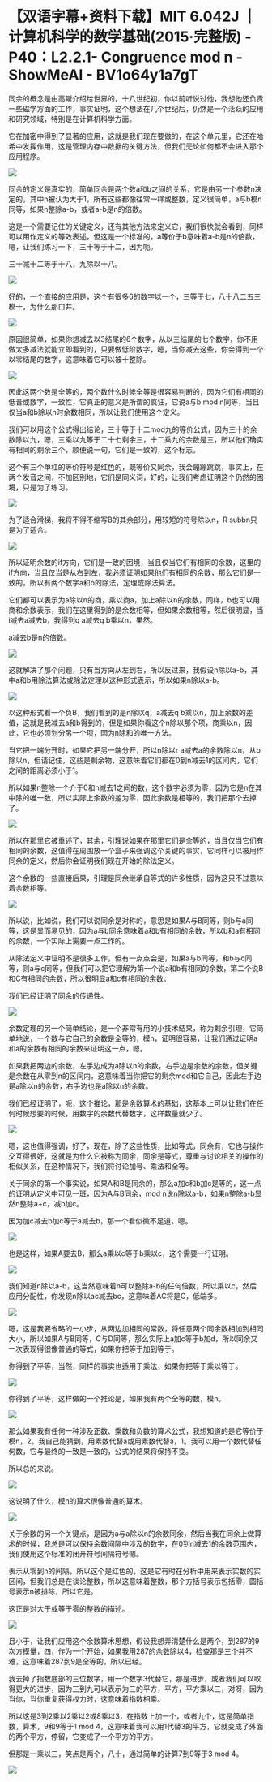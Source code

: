 # 【双语字幕+资料下载】MIT 6.042J ｜ 计算机科学的数学基础(2015·完整版) - P40：L2.2.1- Congruence mod n - ShowMeAI - BV1o64y1a7gT

同余的概念是由高斯介绍给世界的，十八世纪初，你以前听说过他，我想他还负责一些磁学方面的工作，事实证明，这个想法在几个世纪后，仍然是一个活跃的应用和研究领域，特别是在计算机科学方面。

它在加密中得到了显著的应用，这就是我们现在要做的，在这个单元里，它还在哈希中发挥作用，这是管理内存中数据的关键方法，但我们无论如何都不会进入那个应用程序。



![](img/37cdff322361b6c3f2e589fe1e26fb4d_1.png)

同余的定义是真实的，简单同余是两个数a和b之间的关系，它是由另一个参数n决定的，其中n被认为大于1，所有这些都像往常一样或整数，定义很简单，a与b模n同等，如果n整除a-b，或者a-b是n的倍数。

这是一个需要记住的关键定义，还有其他方法来定义它，我们很快就会看到，同样可以用作定义的等效表述，但这是一个标准的，a等价于b意味着a-b是n的倍数，嗯，让我们练习一下，三十等于十二，因为呃。

三十减十二等于十八，九除以十八。

![](img/37cdff322361b6c3f2e589fe1e26fb4d_3.png)

好的，一个直接的应用是，这个有很多6的数字以一个，三等于七，八十八二五三模十，为什么那口井。

![](img/37cdff322361b6c3f2e589fe1e26fb4d_5.png)

原因很简单，如果你想减去以3结尾的6个数字，从以三结尾的七个数字，你不用做太多减法就能立即看到的，只要做低阶数字，嗯，当你减去这些，你会得到一个以零结尾的数字，这意味着它可以被十整除。



![](img/37cdff322361b6c3f2e589fe1e26fb4d_7.png)

因此这两个数是全等的，两个数什么时候全等是很容易判断的，因为它们有相同的低音或数字，一致性，它真正的意义是所谓的疯狂，它说a与b mod n同等，当且仅当a和b除以n时余数相同，所以让我们使用这个定义。

我们可以用这个公式得出结论，三十等于十二mod九的等价公式，因为三十的余数除以九，嗯，三乘以九等于二十七剩余三，十二乘九的余数是三，所以他们确实有相同的剩余三个，顺便说一句，它们是一致的，这个标志。

这个有三个单杠的等价符号是红色的，既等价又同余，我会蹦蹦跳跳，事实上，在两个发音之间，不加区别地，它们是同义词，好的，让我们考虑证明这个仍然的困境，只是为了练习。



![](img/37cdff322361b6c3f2e589fe1e26fb4d_9.png)

为了适合滑梯，我将不得不缩写B的其余部分，用较短的符号除以n，R subbn只是为了适合。

![](img/37cdff322361b6c3f2e589fe1e26fb4d_11.png)

所以证明余数的if方向，它们是一致的困境，当且仅当它们有相同的余数，这里的if方向，当且仅当是从右到左，我必须证明如果他们有相同的余数，那么它们是一致的，所以有两个数字a和b的除法，定理或除法算法。

它们都可以表示为a除以n的商，乘以商a，加上a除以n的余数，同样，b也可以用商和余数表示，我们在这里得到的是余数相等，但如果余数相等，然后很明显，当i减去a减去b，我得到q a减去q b乘以n，果然。

a减去b是n的倍数。

![](img/37cdff322361b6c3f2e589fe1e26fb4d_13.png)

这就解决了那个问题，只有当方向从左到右，所以反过来，我假设n除以a-b，其中a和b用除法算法或除法定理以这种形式表示，所以如果n除以a-b。



![](img/37cdff322361b6c3f2e589fe1e26fb4d_15.png)

以这种形式看一个负B，我们看到的是n除以q，a减去q b乘以n，加上余数的差值，这就是我减去a和b得到的，但是如果你看这个n除以那个项，商乘以n，因此，它也必须划分另一个项，因为n除和的唯一方法。

当它把一端分开时，如果它把另一端分开，所以n除以r a减去a的余数除以n，从b除以n，但请记住，这些是剩余物，这意味着它们都在0到n减去1的区间内，它们之间的距离必须小于1。

所以如果n整除一个介于0和n减去1之间的数，这个数字必须为零，因为它是n在其中除的唯一数，所以实际上余数的差为零，因此余数是相等的，我们把那个去掉了。



![](img/37cdff322361b6c3f2e589fe1e26fb4d_17.png)

所以在那里它被重述了，其余，引理说如果在那里它们是全等的，当且仅当它们有相同的余数，这值得在周围放一个盒子来强调这个关键的事实，它同样可以被用作同余的定义，然后你会证明我们现在开始的除法定义。

这个余数的一些直接后果，引理是同余继承自等式的许多性质，因为这只不过意味着余数相等。

![](img/37cdff322361b6c3f2e589fe1e26fb4d_19.png)

所以说，比如说，我们可以说同余是对称的，意思是如果A与B同等，则b与a同等，这是显而易见的，因为a与b同余意味着a和b有相同的余数，所以b和a有相同的余数，一个实际上需要一点工作的。

从除法定义中证明不是很多工作，但有一点点会是，如果a与b同等，和b与c同等，则a与c同等，但我们可以把它理解为第一个说a和b有相同的余数，第二个说B和C有相同的余数，所以很明显a和c有相同的余数。

我们已经证明了同余的传递性。

![](img/37cdff322361b6c3f2e589fe1e26fb4d_21.png)

余数定理的另一个简单结论，是一个非常有用的小技术结果，称为剩余引理，它简单地说，一个数与它自己的余数是全等的，模n，证明很容易，让我们通过证明a和a的余数有相同的余数来证明这一点，嗯。

如果我把两边的余数，左手边成为a除以n的余数，右手边是余数的余数，但关键是余数在从零到n的区间内，这意味着当你把它的剩余mod和它自己，因此左手边是a除以n的余数，右手边也是a除以n的余数。

我们已经证明了，呃，这个推论，那是余数算术的基础，这基本上可以让我们在任何时候想要的时候，用数字的余数代替数字，这样数量就少了。



![](img/37cdff322361b6c3f2e589fe1e26fb4d_23.png)

嗯，这也值得强调，好了，现在，除了这些性质，比如等式，同余有，它也与操作交互得很好，这就是为什么它被称为同余，同余是等式，尊重与讨论相关的操作的相似关系，在这种情况下，我们将讨论加号、乘法和全等。

关于同余的第一个事实说，如果A和B是同余的，那么a加c和b加c是等的，这一点的证明从定义中可见一斑，因为A与B同余，mod n说n除以a-b，如果n整除a-b显然n整除a+c，减b加c。

因为加c减去b加c等于a减去b，那一个看似微不足道，嗯。

![](img/37cdff322361b6c3f2e589fe1e26fb4d_25.png)

也是这样，如果A要去B，那么a乘以c等于b乘以c，这个需要一行证明。

![](img/37cdff322361b6c3f2e589fe1e26fb4d_27.png)

我们知道n除以a-b，这当然意味着n可以整除a-b的任何倍数，所以乘以c，然后应用分配性，你发现n除以ac减去bc，这意味着AC将是C，低端多。



![](img/37cdff322361b6c3f2e589fe1e26fb4d_29.png)

嗯，这是我要省略的一小步，从两边加相同的常数，将任意两个同余数相加到相同大小，所以如果A与B同等，C与D同等，那么实际上a加c等于b加d，所以同余又一次表现得很像普通的等式，如果你把等于加到等于。

你得到了平等，当然，同样的事实也适用于乘法，如果你把等于乘以等于。

![](img/37cdff322361b6c3f2e589fe1e26fb4d_31.png)

你得到了平等，这样做的一个推论是，如果我有两个全等的数，模n。

![](img/37cdff322361b6c3f2e589fe1e26fb4d_33.png)

那么如果我有任何一种涉及正数、乘数和负数的算术公式，我想知道的是它等价于模n，2。我自己能猜到，用素数代替a或用素数代替a，1。我可以用一个数代替任何数，它与最终的一致是一致的，公式的结果将保持不变。

所以总的来说。

![](img/37cdff322361b6c3f2e589fe1e26fb4d_35.png)

这说明了什么，模n的算术很像普通的算术。

![](img/37cdff322361b6c3f2e589fe1e26fb4d_37.png)

关于余数的另一个关键点，是因为a与a除以n的余数同余，然后当我在同余上做算术的时候，我总是可以保持余数间隔中涉及的数字，在0到n减去1的余数范围内，我们使用这个标准的闭开符号间隔符号嗯。

表示从零到n的间隔，所以这个是红色的，这是它有时在分析中用来表示实数的实区间，但我们总是在谈论整数，所以这意味着整数，那个方括号表示包括零，圆括号表示n被排除，所以它是。

这正是对大于或等于零的整数的描述。

![](img/37cdff322361b6c3f2e589fe1e26fb4d_39.png)

且小于，让我们应用这个余数算术思想，假设我想弄清楚什么是两个，到287的9次方模量，四，作为一个开始，如果我用287的余数除以4，检查那是三个并不难，这意味着287到9是全等的，所以已经。

我去掉了指数底部的三位数字，用一个数字3代替它，那是进步，或者我们可以取得更大的进步，因为三到九可以表示为三的平方，平方，平方乘以三，对呀，因为当你，当你重复获得权力时，这意味着指数相乘。

所以这是3到2乘以2乘以2或8乘以3，在指数上加一个，或者九个，这是简单指数，算术，9和9等于1 mod 4，这意味着我可以用1代替3的平方，它就变成了外面的两个平方，停留，它变成了一个平方的平方。

但那是一乘以三，笑点是两个，八十，通过简单的计算7到9等于3 mod 4。

![](img/37cdff322361b6c3f2e589fe1e26fb4d_41.png)